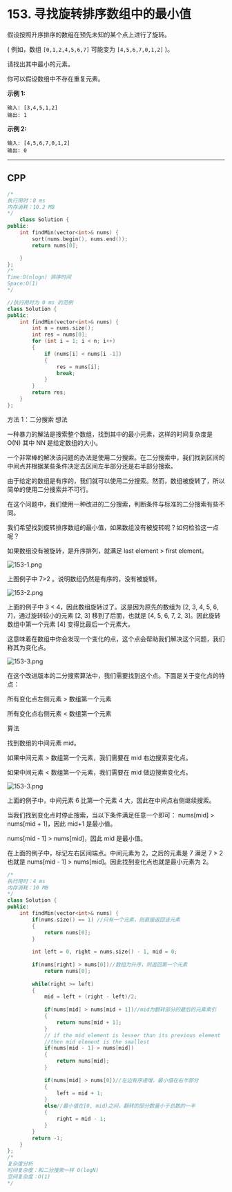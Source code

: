# 153. 寻找旋转排序数组中的最小值

假设按照升序排序的数组在预先未知的某个点上进行了旋转。

( 例如，数组 `[0,1,2,4,5,6,7]` 可能变为 `[4,5,6,7,0,1,2]` )。

请找出其中最小的元素。

你可以假设数组中不存在重复元素。

**示例 1:**

```
输入: [3,4,5,1,2]
输出: 1
```

**示例 2:**

```
输入: [4,5,6,7,0,1,2]
输出: 0
```



***

## CPP

```cpp
/*
执行用时：8 ms
内存消耗：10.2 MB
*/
    class Solution {
public:
    int findMin(vector<int>& nums) {
        sort(nums.begin(), nums.end());
        return nums[0];

    }
};
/*
Time:O(nlogn) 排序时间
Space:O(1)
*/
```



```cpp
//执行用时为 0 ms 的范例
class Solution {
public:
    int findMin(vector<int>& nums) {
        int n = nums.size();
        int res = nums[0];
        for (int i = 1; i < n; i++)
        {
            if (nums[i] < nums[i -1])
            {
                res = nums[i];
                break;
            }
        }
        return res;
    }
};
```



方法 1：二分搜索
想法

一种暴力的解法是搜索整个数组，找到其中的最小元素，这样的时间复杂度是 O(N) 其中 NN 是给定数组的大小。

一个非常棒的解决该问题的办法是使用二分搜索。在二分搜索中，我们找到区间的中间点并根据某些条件决定去区间左半部分还是右半部分搜索。

由于给定的数组是有序的，我们就可以使用二分搜索。然而，数组被旋转了，所以简单的使用二分搜索并不可行。

在这个问题中，我们使用一种改进的二分搜索，判断条件与标准的二分搜索有些不同。

我们希望找到旋转排序数组的最小值，如果数组没有被旋转呢？如何检验这一点呢？

如果数组没有被旋转，是升序排列，就满足 last element > first element。

![153-1.png](https://pic.leetcode-cn.com/ee86edb1c1e318b73f81714240c3bb487e72a666bcfe6019272f40564b78b403-153-1.png)

上图例子中 7>2 。说明数组仍然是有序的，没有被旋转。

![153-2.png](https://pic.leetcode-cn.com/f3c66f374430349032b482b7973f36c98004a8a89813133867758d55457774a5-153-2.png)

上面的例子中 3 < 4，因此数组旋转过了。这是因为原先的数组为 [2, 3, 4, 5, 6, 7]，通过旋转较小的元素 [2, 3] 移到了后面，也就是 [4, 5, 6, 7, 2, 3]。因此旋转数组中第一个元素 [4] 变得比最后一个元素大。

这意味着在数组中你会发现一个变化的点，这个点会帮助我们解决这个问题，我们称其为变化点。

<img src="https://pic.leetcode-cn.com/a78a34cc8145ef5b51b59b1482238c6fa940ecfb67bf424cb839d197d4c72eba-153-3.png" alt="153-3.png"  />

在这个改进版本的二分搜索算法中，我们需要找到这个点。下面是关于变化点的特点：

所有变化点左侧元素 > 数组第一个元素

所有变化点右侧元素 < 数组第一个元素

算法

找到数组的中间元素 mid。

如果中间元素 > 数组第一个元素，我们需要在 mid 右边搜索变化点。

如果中间元素 < 数组第一个元素，我们需要在 mid 做边搜索变化点。

<img src="https://pic.leetcode-cn.com/a78a34cc8145ef5b51b59b1482238c6fa940ecfb67bf424cb839d197d4c72eba-153-3.png" alt="153-3.png"  />

上面的例子中，中间元素 6 比第一个元素 4 大，因此在中间点右侧继续搜索。

当我们找到变化点时停止搜索，当以下条件满足任意一个即可：
nums[mid] > nums[mid + 1]，因此 mid+1 是最小值。

nums[mid - 1] > nums[mid]，因此 mid 是最小值。



在上面的例子中，标记左右区间端点。中间元素为 2，之后的元素是 7 满足 7 > 2 也就是 nums[mid - 1] > nums[mid]。因此找到变化点也就是最小元素为 2。



```cpp
/*
执行用时：4 ms
内存消耗：10 MB
*/
class Solution {
public:
    int findMin(vector<int>& nums) {
        if(nums.size() == 1) //只有一个元素，则直接返回该元素
        {
            return nums[0];
        }
        
        int left = 0, right = nums.size() - 1, mid = 0;
        
        if(nums[right] > nums[0])//数组为升序，则返回第一个元素
            return nums[0];
        
        while(right >= left)
        {
            mid = left + (right - left)/2;
            
            if(nums[mid] > nums[mid + 1])//mid为翻转部分的最后的元素索引
            {
                return nums[mid + 1];
            }
            // if the mid element is lesser than its previous element
            //then mid element is the smallest
            if(nums[mid - 1] > nums[mid])
            {
                return nums[mid];
            }
            
            if(nums[mid] > nums[0])//左边有序递增，最小值在右半部分
            {
                left = mid + 1;
            }
            else//最小值在[0, mid)之间，翻转的部分数量小于总数的一半
            {
                right = mid - 1;
            }
        }
        return -1;
    }
};
/*
复杂度分析
时间复杂度：和二分搜索一样 O(logN)
空间复杂度：O(1)
*/
```

